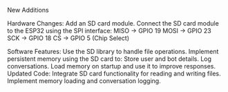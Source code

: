 New Additions

Hardware Changes:
Add an SD card module.
Connect the SD card module to the ESP32 using the SPI interface:
MISO → GPIO 19
MOSI → GPIO 23
SCK → GPIO 18
CS → GPIO 5 (Chip Select)

Software Features:
Use the SD library to handle file operations.
Implement persistent memory using the SD card to:
Store user and bot details.
Log conversations.
Load memory on startup and use it to improve responses.
Updated Code:
Integrate SD card functionality for reading and writing files.
Implement memory loading and conversation logging.